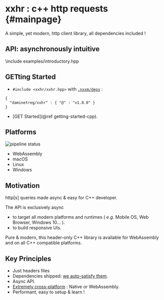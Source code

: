 xxhr : c++ http requests                         {#mainpage}
========================
A simple, yet modern, http client library, all dependencies included !

## API: asynchronously intuitive
\include examples/introductory.hpp

## GETting Started

* `#include <xxhr/xxhr.hpp>` with [`.nxxm/deps`](https://nxxm.github.io) : 

```
{
  "daminetreg/xxhr" : { "@" : "v1.0.0" }
}
```

* [GET Started](@ref getting-started-cpp).

## Platforms
![pipeline status](https://git.lecbna.org/daminetreg/xxhr/badges/master/pipeline.svg)

- WebAssembly
- macOS
- Linux
- Windows

## Motivation
http[s] queries made async & easy for C++ developer.

The API is exclusively async
  - to target all modern platforms and runtimes ( *e.g.* Mobile OS, Web Browser, Windows 10... ).
  - to build responsive UIs. 

Pure & modern, this header-only C++ library is available for WebAssembly and on all C++ compatible platforms.

## Key Principles

  * Just headers files
  * Dependencies shipped: [we auto-satisfy them](https://github.com/header-only/inglued).
  * Async API.
  * [Extremely cross-platform](doc/supported_platforms.md) : Native or WebAssembly.
  * Performant, easy to setup \& learn !


